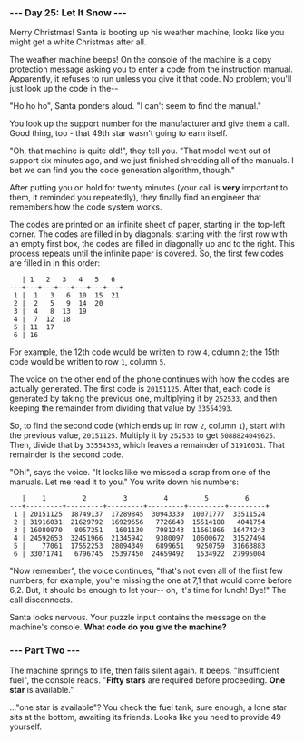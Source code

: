### --- Day 25: Let It Snow ---

Merry Christmas! Santa is booting up his weather machine; looks like you might
get a white Christmas after all.

The weather machine beeps! On the console of the machine is a copy protection
message asking you to enter a code from the instruction manual. Apparently, it
refuses to run unless you give it that code. No problem; you'll just look up
the code in the--

"Ho ho ho", Santa ponders aloud. "I can't seem to find the manual."

You look up the support number for the manufacturer and give them a call. Good
thing, too - that 49th star wasn't going to earn itself.

"Oh, that machine is quite old!", they tell you. "That model went out of
support six minutes ago, and we just finished shredding all of the manuals. I
bet we can find you the code generation algorithm, though."

After putting you on hold for twenty minutes (your call is **very** important
to them, it reminded you repeatedly), they finally find an engineer that
remembers how the code system works.

The codes are printed on an infinite sheet of paper, starting in the top-left
corner. The codes are filled in by diagonals: starting with the first row with
an empty first box, the codes are filled in diagonally up and to the right.
This process repeats until the infinite paper is covered. So, the first few
codes are filled in in this order:
```
   | 1   2   3   4   5   6  
---+---+---+---+---+---+---+
 1 |  1   3   6  10  15  21
 2 |  2   5   9  14  20
 3 |  4   8  13  19
 4 |  7  12  18
 5 | 11  17
 6 | 16
```

For example, the 12th code would be written to row `4`, column `2`; the 15th
code would be written to row `1`, column `5`.

The voice on the other end of the phone continues with how the codes are
actually generated. The first code is `20151125`. After that, each code is
generated by taking the previous one, multiplying it by `252533`, and then
keeping the remainder from dividing that value by `33554393`.

So, to find the second code (which ends up in row `2`, column `1`), start with
the previous value, `20151125`. Multiply it by `252533` to get `5088824049625`.
Then, divide that by `33554393`, which leaves a remainder of `31916031`. That
remainder is the second code.

"Oh!", says the voice. "It looks like we missed a scrap from one of the
manuals. Let me read it to you." You write down his numbers:
```
   |    1         2         3         4         5         6
---+---------+---------+---------+---------+---------+---------+
 1 | 20151125  18749137  17289845  30943339  10071777  33511524
 2 | 31916031  21629792  16929656   7726640  15514188   4041754
 3 | 16080970   8057251   1601130   7981243  11661866  16474243
 4 | 24592653  32451966  21345942   9380097  10600672  31527494
 5 |    77061  17552253  28094349   6899651   9250759  31663883
 6 | 33071741   6796745  25397450  24659492   1534922  27995004
```

"Now remember", the voice continues, "that's not even all of the first few
numbers; for example, you're missing the one at 7,1 that would come before 6,2.
But, it should be enough to let your-- oh, it's time for lunch! Bye!" The call
disconnects.

Santa looks nervous. Your puzzle input contains the message on the machine's
console. **What code do you give the machine?**

### --- Part Two ---

The machine springs to life, then falls silent again. It beeps. "Insufficient
fuel", the console reads. "**Fifty stars** are required before proceeding.
**One star** is available."

..."one star is available"? You check the fuel tank; sure enough, a lone star
sits at the bottom, awaiting its friends. Looks like you need to provide 49
yourself.
